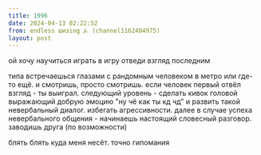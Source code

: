 ```yaml
---
title: 1996
date: 2024-04-13 02:22:52
from: endless шизing ⍼ (channel1162404975)
layout: post
---
```


ой хочу научиться играть в игру отведи взгляд последним

типа встречаешься глазами с рандомным человеком в метро или где-то ещё. и смотришь, просто смотришь. если человек первый отвёл взгляд - ты выиграл. 
следующий уровень - сделать кивок головой выражающий добрую эмоцию "ну чё как ты кд чд" и развить такой невербальный диалог. избегать агрессивности.
далее в случае успеха невербального общения - начинаешь настоящий словесный разговор. заводишь друга (по возможности)





блять блять куда меня несёт. точно гипомания
